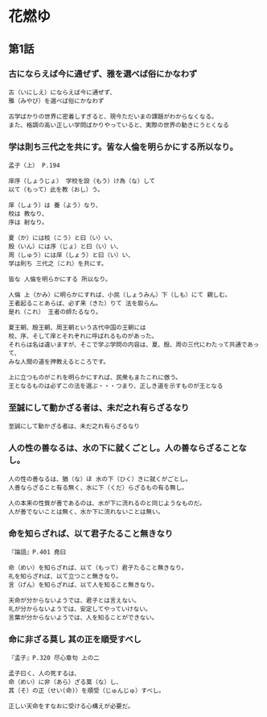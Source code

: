 # 花燃ゆ

## 第1話

### 古にならえば今に通ぜず、雅を選べば俗にかなわず

```
古（いにしえ）にならえば今に通ぜず、
雅（みやび）を選べば俗にかなわず
```

```
古学ばかりの世界に密着しすぎると、現今ただいまの課題がわからなくなる。
また、格調の高い正しい学問ばかりやっていると、実際の世界の動きにうとくなる
```

### 学は則ち三代之を共にす。皆な人倫を明らかにする所以なり。 

```
孟子（上） P.194

庠序（しょうじょ） 学校を設（もう）け為（な）して 
以て（もって）此を教（おし）う。

庠（しょう）は 養（よう）なり、
校は 教なり、
序は 射なり。

夏（か）には校（こう）と曰（い）い、
殷（いん）には序（じょ）と曰（い）い、
周（しゅう）には庠（しょう）と曰（い）い、
学は則ち 三代之（これ）を共にす。

皆な 人倫を明らかにする 所以なり。 

人倫 上（かみ）に明らかにすれば、小民（しょうみん）下（しも）にて 親しむ。
王者起ることあらば、必ず来（きた）りて 法を取らん。
是れ（これ） 王者の師たるなり。
```

```
夏王朝、殷王朝、周王朝という古代中国の王朝には
校、序、そして庠とそれぞれに呼ばれるものがあった。
それらは名は違いますが、そこで学ぶ学問の内容は、夏、殷、周の三代にわたって共通であって、
みな人間の道を押教えるところです。

上に立つものがこれを明らかにすれば、民衆もまたこれに倣う。
王となるものは必ずこの法を選ぶ・・・つまり、正しき道を示すものが王となる
```

### 至誠にして動かざる者は、未だ之れ有らざるなり
```
至誠にして動かざる者は、未だ之れ有らざるなり
```

### 人の性の善なるは、水の下に就くごとし。人の善ならざることなし。

```
人の性の善なるは、猶（な）ほ 水の下（ひく）きに就くがごとし。
人善ならざること有る無く、水に下（くだ）らざるもの有る無し。
```

```
人の本来の性質が善であるのは、水が下に流れるのと同じようなものだ。
人が善でないことは無く、水か下に流れないことは無い。
```

### 命を知らざれば、以て君子たること無きなり
```
『論語』P.401 堯曰

命（めい）を知らざれば、以て（もって）君子たること無きなり。 
礼を知らざれば、以て立つこと無きなり。
言（げん）を知らざれば、以て人を知ること無きなり。
```
```
天命が分からないようでは、君子とは言えない。
礼が分からないようでは、安定してやっていけない。
言葉が分からないようでは、人を知ることができない。

```


### 命に非ざる莫し 其の正を順受すべし

```
『孟子』P.320 尽心章句 上の二

孟子曰く、人の死するは、
命（めい）に非（あら）ざる莫（な）し、
其（そ）の正（せい(命)）を順受（じゅんじゅ）すべし。

正しい天命をすなおに受ける心構えが必要だ。
```


